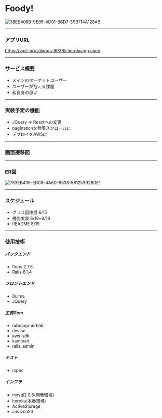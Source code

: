# Foody!

![3BEE406B-9EB5-4D01-B6D7-39B714A128AB](https://user-images.githubusercontent.com/100200496/185188262-914d6ddc-172d-4e99-8cf8-a9f06f089069.png)

---

### アプリURL
https://vast-brushlands-89395.herokuapp.com/

---

### サービス概要
* メインのターゲットユーザー
* ユーザーが抱える課題
* 私自身の思い

---

### 実装予定の機能
* JQuery => Reactへの変更
* paginationを無限スクロールに
* デプロイをAWSに

---

### 画面遷移図

---

### ER図
![783EB435-EBC6-4A6D-8538-581253928DE1](https://user-images.githubusercontent.com/100200496/185433655-21e8bd51-8752-4de8-82ec-f443214aadd7.png)

---

### スケジュール
* クラス図作成 6/15
* 機能実装 6/16~8/18
* README 8/19

---

### 使用技術
##### バックエンド
* Ruby 2.7.5
* Rails 6.1.4

##### フロントエンド
* Bulma
* JQuery

##### 主要Gem
* rubocop-airbnb
* devise
* aws-sdk
* kaminari
* rails_admin

##### テスト
* rspec

##### インフラ
* mysql2 0.5(開発環境)
* heroku(本番環境)
* ActiveStorage
* amazonS3
